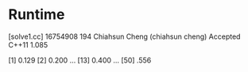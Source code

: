 # Runtime

[solve1.cc]
16754908    194 Chiahsun Cheng (chiahsun cheng)   Accepted  C++11   1.085


[1] 0.129
[2] 0.200
...
[13] 0.400
...
[50] .556
